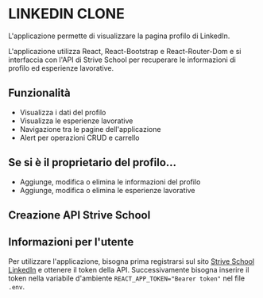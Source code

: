 # LINKEDIN CLONE

L'applicazione permette di visualizzare la pagina profilo di LinkedIn.

L'applicazione utilizza React, React-Bootstrap e React-Router-Dom e si interfaccia con l'API di Strive School per recuperare le informazioni di profilo ed esperienze lavorative.

## Funzionalità

- Visualizza i dati del profilo
- Visualizza le esperienze lavorative
- Navigazione tra le pagine dell'applicazione
- Alert per operazioni CRUD e carrello

## Se si è il proprietario del profilo...
- Aggiunge, modifica o elimina le informazioni del profilo
- Aggiunge, modifica o elimina le esperienze lavorative

## Creazione API Strive School

## Informazioni per l'utente

Per utilizzare l'applicazione, bisogna prima registrarsi sul sito [Strive School LinkedIn](https://strive.school/linkedin-registration) e ottenere il token della API.
Successivamente bisogna inserire il token nella variabile d'ambiente `REACT_APP_TOKEN="Bearer token"` nel file `.env`.
